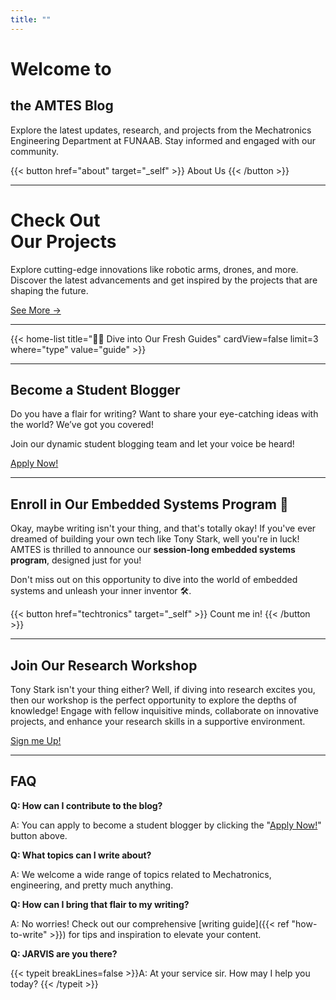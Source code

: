 ```yaml
---
title: ""
---
```


<div class="container">
    <h1>Welcome to</h1>
    <h2>the AMTES Blog</h2>
</div>

Explore the latest updates, research, and projects from the Mechatronics Engineering Department at FUNAAB. Stay informed and engaged with our community.

{{< button href="about" target="_self" >}}
About Us
{{< /button >}}

---

<div class="pro-section">
    <div class="pro-title">
        <h1>Check Out<br>Our Projects</h1>
    </div>
    <div class="pro-desc">
        <p>
            Explore cutting-edge innovations like robotic arms, drones, and more. Discover the latest advancements and get inspired by the projects that are shaping the future.
        </p>
        <a class="!rounded-md bg-primary-600 px-4 py-2 !text-neutral !no-underline hover:!bg-primary-500 dark:bg-primary-800 dark:hover:!bg-primary-700" href='{{< ref "projects" >}}'>See More →</a>
    </div>  
</div>

---

{{< home-list title="🏄‍♂️ Dive into Our Fresh Guides" cardView=false limit=3 where="type" value="guide" >}}

---

<div id="apply" class="container">
    <h2>Become a Student Blogger</h2>
</div>

Do you have a flair for writing? Want to share your eye-catching ideas with the world? We’ve got you covered!

Join our dynamic student blogging team and let your voice be heard!

<a href="#tally-open=wb4kqE&tally-overlay=1&tally-emoji-text=👋 Hi&tally-emoji-animation=wave&tally-auto-close=0" class="!rounded-md bg-primary-600 px-4 py-2 !text-neutral !no-underline hover:!bg-primary-500 dark:bg-primary-800 dark:hover:!bg-primary-700">Apply Now!</a>

---

<div class="container">
    <h2>Enroll in Our Embedded Systems Program 🤖</h2>
</div>

Okay, maybe writing isn't your thing, and that's totally okay! If you've ever dreamed of building your own tech like Tony Stark, well you're in luck! AMTES is thrilled to announce our **session-long embedded systems program**, designed just for you!

Don't miss out on this opportunity to dive into the world of embedded systems and unleash your inner inventor 🛠️.

{{< button href="techtronics" target="_self" >}}
Count me in!
{{< /button >}}

---

<div class="container">
    <h2>Join Our Research Workshop</h2>
</div>

Tony Stark isn't your thing either? Well, if diving into research excites you, then our workshop is the perfect opportunity to explore the depths of knowledge! Engage with fellow inquisitive minds, collaborate on innovative projects, and enhance your research skills in a supportive environment.

<a href="#tally-open=wAxegz&tally-hide-title=1&tally-overlay=1&tally-auto-close=0" class="!rounded-md bg-primary-600 px-4 py-2 !text-neutral !no-underline hover:!bg-primary-500 dark:bg-primary-800 dark:hover:!bg-primary-700">Sign me Up!</a>

---

<div class="container">
    <h2>FAQ</h2>
</div>

**Q: How can I contribute to the blog?**

A: You can apply to become a student blogger by clicking the "[Apply Now!](#apply)" button above.

**Q: What topics can I write about?**

A: We welcome a wide range of topics related to Mechatronics, engineering, and pretty much anything.

**Q: How can I bring that flair to my writing?**

A: No worries! Check out our comprehensive [writing guide]({{< ref "how-to-write" >}}) for tips and inspiration to elevate your content.

**Q: JARVIS are you there?**

{{< typeit breakLines=false >}}A: At your service sir.
How may I help you today?
{{< /typeit >}}
